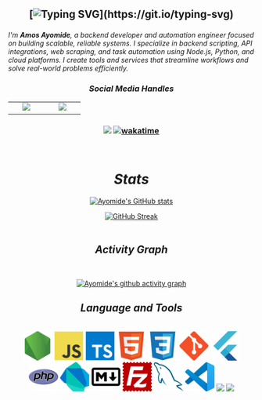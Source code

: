 <h2 align="center">

[![Typing SVG](https://readme-typing-svg.herokuapp.com?font='Comfortaa'&color=%23268F77&size=30&center=true&vCenter=true&height=30&lines=Hello+there+!;Welcome+to+my+profile+!)](https://git.io/typing-svg)
 
</h2>


_I'm ***Amos Ayomide***, a backend developer and automation engineer focused on building scalable, reliable systems. I specialize in backend scripting, API integrations, web scraping, and task automation using Node.js, Python, and cloud platforms. I create tools and services that streamline workflows and solve real-world problems efficiently._


<h3 align='center'><i>Social Media Handles</i></h3>
<p align='center'>
 
<table width="100" align='center'>
<tr>
    <td align='center' width="60">
        <a href="https://upwork.com/freelancers/ayomidea87"><img src="https://www.vectorlogo.zone/logos/upwork/upwork-icon.svg"/></a>
    </td>
    <td align='center' width="60">
        <a href="https://www.linkedin.com/in/amosayomide"><img src="https://img.icons8.com/color/96/000000/linkedin-2.png"/></a>
    </td>
</tr>
</table>

</p>


<h3 align="center">
 
![](https://komarev.com/ghpvc/?username=amosayomide05&color=268F77&label=Profile+Views) [![wakatime](https://wakatime.com/badge/user/1e3a29f6-dc3b-4315-ad63-31f24f685562.svg)](https://wakatime.com/@976e3897-1e63-463d-9d7f-a2c84c3383ba)

 </h3>
 </br>
<div align="center">
<h1><i>Stats</i></h1>

<!--  <img src="https://c.tenor.com/grhuEkbcNh8AAAAi/emoji-fast-typing.gif"> -->
 
[![Ayomide's GitHub stats](https://github-readme-stats.vercel.app/api?username=amosayomide05&count_private=true&show_icons=true&theme=gotham)](https://github.com/amosayomide05/)
 
[![GitHub Streak](https://github-readme-streak-stats.herokuapp.com/?user=amosayomide05&theme=gotham)](https://git.io/streak-stats)
</br>
</br>
<h2><i>Activity Graph</i></h2>
</br>

[![Ayomide's github activity graph](https://github-readme-activity-graph.vercel.app/graph?username=amosayomide05&theme=dracula)](https://github.com/ashutosh00710/github-readme-activity-graph)

<h2><i>Language and Tools</i></h2>
</br>
<!-- Node.js -->
<img src="https://raw.githubusercontent.com/devicons/devicon/master/icons/nodejs/nodejs-original.svg" width="60px">

<!-- JavaScript -->
<img src="https://raw.githubusercontent.com/devicons/devicon/master/icons/javascript/javascript-original.svg" width="60px">

<!-- TypeScript -->
<img src="https://raw.githubusercontent.com/devicons/devicon/master/icons/typescript/typescript-original.svg" width="60px">

<!-- HTML5 -->
<img src="https://raw.githubusercontent.com/devicons/devicon/master/icons/html5/html5-original.svg" width="60px">

<!-- CSS3 -->
<img src="https://raw.githubusercontent.com/devicons/devicon/master/icons/css3/css3-original.svg" width="60px">

<!-- Git -->
<img src="https://raw.githubusercontent.com/devicons/devicon/master/icons/git/git-original.svg" width="60px">

<!-- Flutter -->
<img src="https://raw.githubusercontent.com/devicons/devicon/master/icons/flutter/flutter-original.svg" width="60px">

<!-- PHP -->
<img src="https://raw.githubusercontent.com/devicons/devicon/master/icons/php/php-original.svg" width="60px">

<!-- Dart -->
<img src="https://raw.githubusercontent.com/devicons/devicon/master/icons/dart/dart-original.svg" width="60px">

<!-- Markdown -->
<img src="https://raw.githubusercontent.com/devicons/devicon/master/icons/markdown/markdown-original.svg" width="60px">

<!-- XML (using FileZilla icon as a stand-in) -->
<img src="https://raw.githubusercontent.com/devicons/devicon/master/icons/filezilla/filezilla-plain.svg" width="60px">

<!-- SQL (using MySQL icon) -->
<img src="https://raw.githubusercontent.com/devicons/devicon/master/icons/mysql/mysql-original.svg" width="60px">

<!-- JSON (using VSCode icon as a visual stand-in) -->
<img src="https://raw.githubusercontent.com/devicons/devicon/master/icons/vscode/vscode-original.svg" width="60px">

<!-- Java -->
<img src="https://www.vectorlogo.zone/logos/java/java-icon.svg" width="60px">

<!-- Python -->
<img src="https://www.vectorlogo.zone/logos/python/python-icon.svg" width="60px">

<!--  <img src="https://www.vectorlogo.zone/logos/gnu_bash/gnu_bash-official.svg" width="130px"> -->
 
</div>
